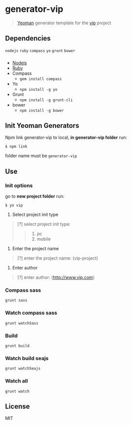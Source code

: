 # generator-vip

> [Yeoman](http://yeoman.io) generator template for the [vip](http://www.vip.com) project 

## Dependencies
`nodejs` `ruby` `compass` `yo` `grunt` `bower`
### 
  - [Nodejs](http://nodejs.org/)
  - [Ruby](http://rubyinstaller.org/)
  - Compass
    - `gem install compass`
  - Yo
    - `npm install -g yo`
  - Grunt
    - `npm install -g grunt-cli`
  - bower
    - `npm install -g bower`

## Init Yeoman Generators

Npm link generator-vip to local, **in generator-vip folder** run:

```
$ npm link
```

folder name must be `generator-vip`

## Use

### Init options
go to **new project folder** run:

```
$ yo vip
```

1. Select project init type  
> [?] select project init type:  
>> 1) pc  
>> 2) mobile

1. Enter the project name  
> [?] enter the project name: (vip-project)  

1. Enter author  
> [?] enter author: (http://www.vip.com)  
### Compass sass
`grunt sass`
### Watch compass sass
`grunt watchSass`
### Build
`grunt build`
### Watch build seajs
`grunt watchSeajs`
### Watch all
`grunt watch`


## License

MIT
